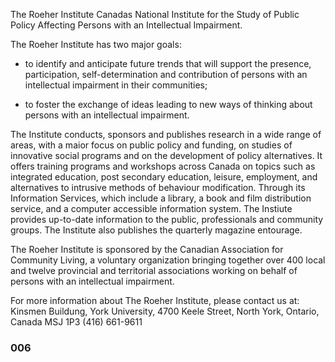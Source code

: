 The Roeher Institute
Canadas National Institute for the Study of Public Policy
Affecting Persons with an Intellectual Impairment.

The Roeher Institute has two major goals:

* to identify and anticipate future trends that will support the
presence, participation, self-determination and contribution of
persons with an intellectual impairment in their communities;

* to foster the exchange of ideas leading to new ways of thinking 
about persons with an intellectual impairment.

The Institute conducts, sponsors and publishes research in a wide
range of areas, with a maior focus on public policy and funding, on
studies of innovative social programs and on the development of
policy alternatives. It offers training programs and workshops
across Canada on topics such as integrated education, post secondary
education, leisure, employment, and alternatives to intrusive
methods of behaviour modification. Through its Information Services,
which include a library, a book and film distribution service, and
a computer accessible information system. The Instiute provides
up-to-date information to the public, professionals and community groups.
The Institute also publishes the quarterly magazine entourage.

The Roeher Institute is sponsored by the Canadian Association for
Community Living, a voluntary organization bringing together over
400 local and twelve provincial and territorial associations working
on behalf of persons with an intellectual impairment.

For more information about The Roeher Institute, please contact us at:
Kinsmen Buildung, York University, 4700 Keele Street,
North York, Ontario, Canada MSJ 1P3 (416) 661-9611


### 006 ###